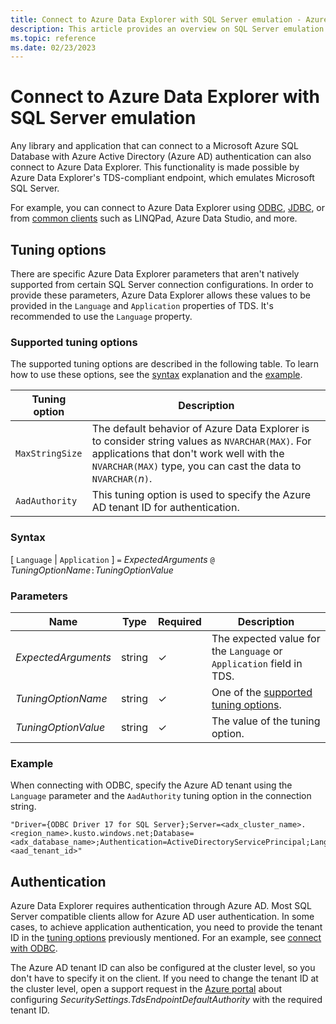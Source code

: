 ```yaml
---
title: Connect to Azure Data Explorer with SQL Server emulation - Azure Data Explorer
description: This article provides an overview on SQL Server emulation in Azure Data Explorer.
ms.topic: reference
ms.date: 02/23/2023
---
```

# Connect to Azure Data Explorer with SQL Server emulation

Any library and application that can connect to a Microsoft Azure SQL Database with Azure Active Directory (Azure AD) authentication can also connect to Azure Data Explorer. This functionality is made possible by Azure Data Explorer's TDS-compliant endpoint, which emulates Microsoft SQL Server.

For example, you can connect to Azure Data Explorer using [ODBC](connect-odbc.md), [JDBC](connect-jdbc.md), or from [common clients](connect-sql-clients.md) such as LINQPad, Azure Data Studio, and more.

## Tuning options

There are specific Azure Data Explorer parameters that aren't natively supported from certain SQL Server connection configurations. In order to provide these parameters, Azure Data Explorer allows these values to be provided in the `Language` and `Application` properties of TDS. It's recommended to use the `Language` property.

### Supported tuning options

The supported tuning options are described in the following table. To learn how to use these options, see the [syntax](#syntax) explanation and the [example](#example).

|Tuning option|Description|
|--|--|
|`MaxStringSize`|The default behavior of Azure Data Explorer is to consider string values as `NVARCHAR(MAX)`. For applications that don't work well with the `NVARCHAR(MAX)` type, you can cast the data to `NVARCHAR(`*n*`)`.|
|`AadAuthority`|This tuning option is used to specify the Azure AD tenant ID for authentication.|

### Syntax

[ `Language` | `Application` ] `=` *ExpectedArguments* `@` *TuningOptionName*`:`*TuningOptionValue*

### Parameters

|Name|Type|Required|Description|
|--|--|--|--|
|*ExpectedArguments*|string|&check;|The expected value for the `Language` or `Application` field in TDS.|
|*TuningOptionName*|string|&check;|One of the [supported tuning options](#supported-tuning-options).|
|*TuningOptionValue*|string|&check;|The value of the tuning option.|

### Example

When connecting with ODBC, specify the Azure AD tenant using the `Language` parameter and the `AadAuthority` tuning option in the connection string.

```odbc
"Driver={ODBC Driver 17 for SQL Server};Server=<adx_cluster_name>.<region_name>.kusto.windows.net;Database=<adx_database_name>;Authentication=ActiveDirectoryServicePrincipal;Language=any@AadAuthority:<aad_tenant_id>"
```

## Authentication

Azure Data Explorer requires authentication through Azure AD. Most SQL Server compatible clients allow for Azure AD user authentication. In some cases, to achieve application authentication, you need to provide the tenant ID in the [tuning options](#tuning-options) previously mentioned. For an example, see [connect with ODBC](connect-odbc.md#application-authentication).

The Azure AD tenant ID can also be configured at the cluster level, so you don't have to specify it on the client. If you need to change the tenant ID at the cluster level, open a support request in the  [Azure portal](https://portal.azure.com/#blade/Microsoft_Azure_Support/HelpAndSupportBlade/overview) about configuring *SecuritySettings.TdsEndpointDefaultAuthority* with the required tenant ID.
